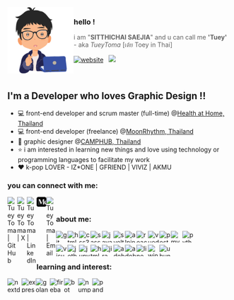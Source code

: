 <img width="150" height="150" align="left" src="https://raw.githubusercontent.com/tueytoma/tueytoma/master/asset/tueytoma.png">

### hello !
> i am "**SITTHICHAI SAEJIA**" and u can call me **'Tuey'** - aka _TueyToma_ [เต้ย Toey in Thai]

[![website](https://img.shields.io/badge/tueytoma.in.th-click-F5CA57?&style=for-the-badge)](https://tueytoma.in.th/)
&nbsp;
![](https://api.visitorbadge.io/api/VisitorHit?user=tueytoma&repo=tueytoma&labelColor=%23EDEDED&countColor=%233851A3)

<br>

## I'm a Developer who loves Graphic Design !!

- 💻 front-end developer and scrum master (full-time) @[Health at Home, Thailand][hah-website]
- 💻 front-end developer (freelance) @[MoonRhythm, Thailand][moon-website]
- 🎨 graphic designer @[CAMPHUB, Thailand][camphub-website]
- ⭐ i am interested in learning new things and love using technology or programming languages to facilitate my work
- ❤️ k-pop LOVER - IZ*ONE | GFRIEND | VIVIZ | AKMU

### you can connect with me:

[<img align="left" alt="TueyToma | GitHub" width="22px" src="https://cdn.jsdelivr.net/npm/simple-icons@3.13.0/icons/github.svg" />][github]
[<img align="left" alt="TueyToma | X" width="22px" src="https://upload.wikimedia.org/wikipedia/commons/5/53/X_logo_2023_original.svg" />][x]
[<img align="left" alt="TueyToma | LinkedIn" width="22px" src="https://cdn.jsdelivr.net/npm/simple-icons@v3/icons/linkedin.svg" />][linkedin]
[<img align="left" alt="TueyToma | Medium" width="22px" src="https://raw.githubusercontent.com/simple-icons/simple-icons/5c924ac18d01b2786856d144afc65d581919ada8/icons/medium.svg" />][medium]
[<img align="left" alt="TueyToma | Email" width="22px" src="https://www.svgrepo.com/show/511917/email-1572.svg" />][email]

<br>

### about me:

[<img align="left" height="26" width="26" alt="git" src="https://cdn.jsdelivr.net/npm/simple-icons@v5/icons/git.svg" />](a 'Git')
[<img align="left" height="26" width="26" alt="html5" src="https://cdn.jsdelivr.net/npm/simple-icons@v5/icons/html5.svg" />](a 'HTML5')
[<img align="left" height="26" width="26" alt="css3" src="https://cdn.jsdelivr.net/npm/simple-icons@v5/icons/css3.svg" />](a 'CSS3')
[<img align="left" height="26" width="26" alt="sass" src="https://cdn.jsdelivr.net/npm/simple-icons@v5/icons/sass.svg" />](a 'Sass')
[<img align="left" height="26" width="26" alt="javascript" src="https://cdn.jsdelivr.net/npm/simple-icons@v5/icons/javascript.svg" />](a 'JavaScript')
[<img align="left" height="26" width="26" alt="svelte" src="https://www.svgrepo.com/show/521311/svelte-16.svg" />](a 'Svelte')
[<img align="left" height="26" width="26" alt="alpinedotjs" src="https://cdn.jsdelivr.net/npm/simple-icons@v5/icons/alpinedotjs.svg" />](a 'Alpine.js')
[<img align="left" height="26" width="26" alt="react" src="https://cdn.jsdelivr.net/npm/simple-icons@v5/icons/react.svg" />](a 'React')
[<img align="left" height="26" width="26" alt="vuedotjs" src="https://cdn.jsdelivr.net/npm/simple-icons@v5/icons/vuedotjs.svg" />](a 'Vue.js')
[<img align="left" height="26" width="26" alt="postgresql" src="https://cdn.jsdelivr.net/npm/simple-icons@v5/icons/postgresql.svg" />](a 'PostgreSQL')
[<img align="left" height="26" width="26" alt="mysql" src="https://cdn.jsdelivr.net/npm/simple-icons@v5/icons/mysql.svg" />](a 'MySQL')
[<img align="left" height="26" width="26" alt="python" src="https://cdn.jsdelivr.net/npm/simple-icons@v5/icons/python.svg" />](a 'Python3')
<br>

[<img align="left" height="26" width="26" alt="visualstudiocode" src="https://cdn.jsdelivr.net/npm/simple-icons@v5/icons/visualstudiocode.svg" />](a 'Visual Studio Code')
[<img align="left" height="26" width="26" alt="jetbrains" src="https://cdn.jsdelivr.net/npm/simple-icons@v5/icons/jetbrains.svg" />](a 'JetBrains')
[<img align="left" height="26" width="26" alt="jupyter" src="https://cdn.jsdelivr.net/npm/simple-icons@v5/icons/jupyter.svg" />](a 'Jupyter')
[<img align="left" height="26" width="26" alt="html5" src="https://cdn.jsdelivr.net/npm/simple-icons@v5/icons/figma.svg" />](a 'figma')
[<img align="left" height="26" width="26" alt="jira" src="https://www.svgrepo.com/show/473673/jirasoftware.svg" />](a 'Jira')
[<img align="left" height="26" width="26" alt="adobephotoshop" src="https://cdn.jsdelivr.net/npm/simple-icons@v5/icons/adobephotoshop.svg" />](a 'Adobe Photoshop')
[<img align="left" height="26" width="26" alt="adobeillustrator" src="https://cdn.jsdelivr.net/npm/simple-icons@v5/icons/adobeillustrator.svg" />](a 'Adobe Illustrator')
[<img align="left" height="26" width="26" alt="line" src="https://cdn.jsdelivr.net/npm/simple-icons@v5/icons/line.svg" />](a 'LINE')
[<img align="left" height="26" width="26" alt="windows" src="https://cdn.jsdelivr.net/npm/simple-icons@v5/icons/windows.svg" />](a 'Windows')
[<img align="left" height="26" width="26" alt="ubuntu" src="https://cdn.jsdelivr.net/npm/simple-icons@v5/icons/ubuntu.svg" />](a 'Ubuntu')

<br>

### learning and interest:
[<img align="left" height="32" width="32" alt="nextdotjs" src="https://www.svgrepo.com/show/378440/nextjs-fill.svg" />](a 'Next.js')
[<img align="left" height="32" width="32" alt="expressdotjs" src="https://www.svgrepo.com/show/376367/express.svg" />](a 'Express.js')
[<img align="left" height="32" width="32" alt="golang" src="https://www.svgrepo.com/show/306110/go.svg" />](a 'Go')
[<img align="left" height="32" width="32" alt="firebase" src="https://cdn.jsdelivr.net/npm/simple-icons@v5/icons/firebase.svg" />](a 'Firebase')
[<img align="left" height="32" width="32" alt="bot" src="https://www.svgrepo.com/show/334455/bot.svg" />](a 'Bot')
[<img align="left" height="32" width="32" alt="numpy" src="https://cdn.jsdelivr.net/npm/simple-icons@v5/icons/numpy.svg" />](a 'Numpy')
[<img align="left" height="32" width="32" alt="pandas" src="https://cdn.jsdelivr.net/npm/simple-icons@v5/icons/pandas.svg" />](a 'Pandas')

<br><br><br>
<!-- 
## This is My Stats
![tueytoma's GitHub stats](https://github-readme-stats.vercel.app/api?username=tueytoma&count_private=true) -->

<!-- [![tueytoma's GitHub stats](https://raw.githubusercontent.com/tueytoma/github-stats-transparent/output/generated/overview.svg)]()
[![tueytoma's GitHub stats](https://raw.githubusercontent.com/tueytoma/github-stats-transparent/output/generated/languages.svg)]() -->


[website]: https://tueytoma.in.th/
[hah-website]: https://healthathome.in.th/en/
[moon-website]: https://www.moonrhythm.io/
[camphub-website]: https://www.camphub.in.th/
[github]: https://github.com/tueytoma
[x]: https://x.com/TueyToma
[linkedin]: https://www.linkedin.com/in/sitthichai-saejia-8805a0142/
[medium]: https://medium.com/@tueytoma
[email]: mailto:tuey.sitthichai+contact@gmail.com?subject=hello_i'm_from_github_profile!
